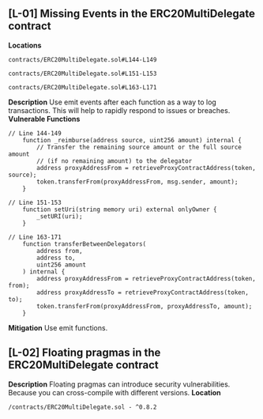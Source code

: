 ## [L-01] Missing Events in the ERC20MultiDelegate contract
**Locations**
```sol
contracts/ERC20MultiDelegate.sol#L144-L149
```
```sol
contracts/ERC20MultiDelegate.sol#L151-L153
```
```sol
contracts/ERC20MultiDelegate.sol#L163-L171
```
**Description**
Use emit events after each function as a way to log transactions.
This will help to rapidly respond to issues or breaches.
**Vulnerable Functions**
```sol
// Line 144-149
    function _reimburse(address source, uint256 amount) internal {
        // Transfer the remaining source amount or the full source amount
        // (if no remaining amount) to the delegator
        address proxyAddressFrom = retrieveProxyContractAddress(token, source);
        token.transferFrom(proxyAddressFrom, msg.sender, amount);
    }
```
```sol
// Line 151-153
    function setUri(string memory uri) external onlyOwner {
        _setURI(uri);
    }
```
```sol
// Line 163-171
    function transferBetweenDelegators(
        address from,
        address to,
        uint256 amount
    ) internal {
        address proxyAddressFrom = retrieveProxyContractAddress(token, from);
        address proxyAddressTo = retrieveProxyContractAddress(token, to);
        token.transferFrom(proxyAddressFrom, proxyAddressTo, amount);
    }
```
**Mitigation**
Use emit functions.

## [L-02] Floating pragmas in the ERC20MultiDelegate contract
**Description**
Floating pragmas can introduce security vulnerabilities.
Because you can cross-compile with different versions.
**Location**
```txt
/contracts/ERC20MultiDelegate.sol - ^0.8.2
```